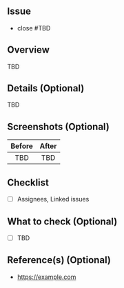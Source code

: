 ## Issue

- close #TBD

## Overview

TBD

## Details (Optional)

TBD

## Screenshots (Optional)

|Before|After|
|:--:|:--:|
|TBD|TBD|

## Checklist

<!--- [ ] Format code with SwiftLint (<kbd>⌘B</kbd> in Xcode)-->
- [ ] Assignees, Linked issues

## What to check (Optional)

- [ ] TBD

## Reference(s) (Optional)

- https://example.com
